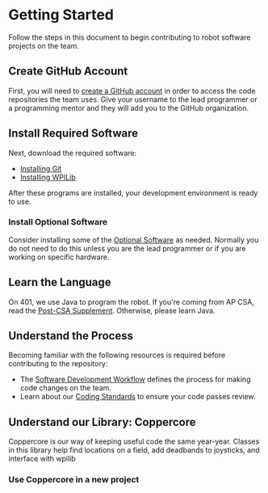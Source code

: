 
# Getting Started

Follow the steps in this document to begin contributing to robot software projects on the team.

## Create GitHub Account

First, you will need to [create a GitHub account](https://github.com) in order to access the code repositories the team uses. Give your username to the lead programmer or a programming mentor and they will add you to the GitHub organization.

## Install Required Software

Next, download the required software:

- [Installing Git](installing-git.md)
- [Installing WPILib](installing-wpilib.md)

After these programs are installed, your development environment is ready to use.

### Install Optional Software

Consider installing some of the [Optional Software](optional-software.md) as needed. Normally you do not need to do this unless you are the lead programmer or if you are working on specific hardware.

## Learn the Language

On 401, we use Java to program the robot. If you're coming from AP CSA, read the [Post-CSA Supplement](post-csa.md). Otherwise, please learn Java.

## Understand the Process

Becoming familiar with the following resources is required before contributing to the repository:

- The [Software Development Workflow](../software-workflow.md) defines the process for making code changes on the team.
- Learn about our [Coding Standards](../coding-standards.md) to ensure your code passes review.

## Understand our Library: Coppercore

Coppercore is our way of keeping useful code the same year-year. Classes in this library help find locations on a field, add deadbands to joysticks, and interface with wpilib

### Use Coppercore in a new project
